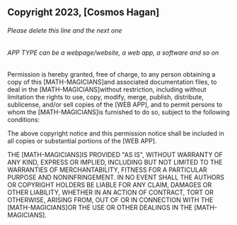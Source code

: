 ## Copyright 2023, [Cosmos Hagan]

###### Please delete this line and the next one
###### APP TYPE can be a webpage/website, a web app, a software and so on

Permission is hereby granted, free of charge, to any person obtaining a copy of this [MATH-MAGICIANS]and associated documentation files, to deal in the [MATH-MAGICIANS]without restriction, including without limitation the rights to use, copy, modify, merge, publish, distribute, sublicense, and/or sell copies of the [WEB APP], and to permit persons to whom the [MATH-MAGICIANS]is furnished to do so, subject to the following conditions:

The above copyright notice and this permission notice shall be included in all copies or substantial portions of the [WEB APP].

THE [MATH-MAGICIANS]IS PROVIDED "AS IS", WITHOUT WARRANTY OF ANY KIND, EXPRESS OR IMPLIED, INCLUDING BUT NOT LIMITED TO THE WARRANTIES OF MERCHANTABILITY, FITNESS FOR A PARTICULAR PURPOSE AND NONINFRINGEMENT. IN NO EVENT SHALL THE AUTHORS OR COPYRIGHT HOLDERS BE LIABLE FOR ANY CLAIM, DAMAGES OR OTHER LIABILITY, WHETHER IN AN ACTION OF CONTRACT, TORT OR OTHERWISE, ARISING FROM, OUT OF OR IN CONNECTION WITH THE [MATH-MAGICIANS]OR THE USE OR OTHER DEALINGS IN THE [MATH-MAGICIANS].
